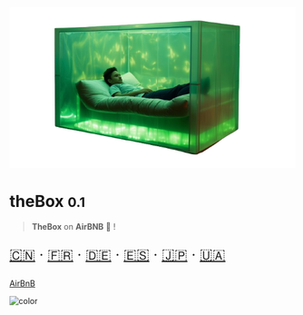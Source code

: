 <!-- _coverpage.md -->

![logo](assets/thebox-green.png ':size=400')

# theBox <small>0.1</small>

> **TheBox** on **AirBNB** 🦄 !

<div style="font-size: 1.6rem">

[🇨🇳](README.zh-CN.md) ‧
[🇫🇷](README.fr.md) ‧
[🇩🇪](README.de.md) ‧
[🇪🇸](README.es.md) ‧
[🇯🇵](README.ja.md) ‧
[🇺🇦](README.uk.md)

</div>

[AirBnB](https://www.airbnb.de/rooms/638113290220817516?preview_for_ml=true&source_impression_id=p3_1702474313_zzOPpN9yz5Y9dSNR)

<!-- background color -->

![color](#333333)
